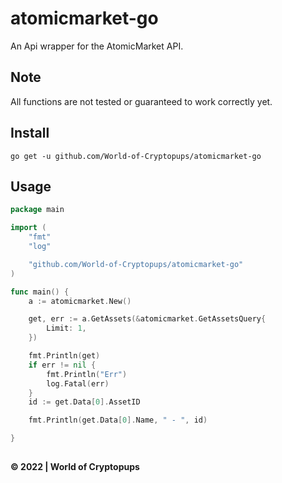 # atomicmarket-go

An Api wrapper for the AtomicMarket API.

## Note
All functions are not tested or guaranteed to work correctly yet.

## Install 
```
go get -u github.com/World-of-Cryptopups/atomicmarket-go
```


## Usage
```go
package main

import (
	"fmt"
	"log"

	"github.com/World-of-Cryptopups/atomicmarket-go"
)

func main() {
	a := atomicmarket.New()

	get, err := a.GetAssets(&atomicmarket.GetAssetsQuery{
		Limit: 1,
	})

	fmt.Println(get)
	if err != nil {
		fmt.Println("Err")
		log.Fatal(err)
	}
	id := get.Data[0].AssetID

	fmt.Println(get.Data[0].Name, " - ", id)

}
```


##
**&copy; 2022 | World of Cryptopups**